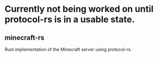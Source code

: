 # Currently not being worked on until protocol-rs is in a usable state.

## minecraft-rs
Rust implementation of the Minecraft server using protocol-rs.
